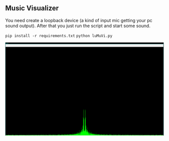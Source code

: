 ## Music Visualizer

You need create a loopback device (a kind of input mic getting your pc sound output). After that you just run the script and start some sound.

`pip install -r requirements.txt` 
`python luMuVi.py`

![luMuVi](./imgs/lumuvi.png)


